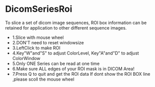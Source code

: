 # DicomSeriesRoi
To slice a set of dicom image sequences, ROI box information can be retained for application to other different sequence images.
- 1.Slice with mouse wheel
- 2.DON'T need to reset windowsize
- 3.LeftClick to make ROI
- 4.Key"W"and"S" to adjust ColorLevel, Key"A"and"D" to adjust ColorWindow
- 5.Only ONE Series can be read at one time
- 6.Make sure ALL edges of your ROI mask is in DICOM Area!
- 7.Press Q to quit and get the ROI data 
If dont show the ROI BOX line ,please scoll the mouse wheel
